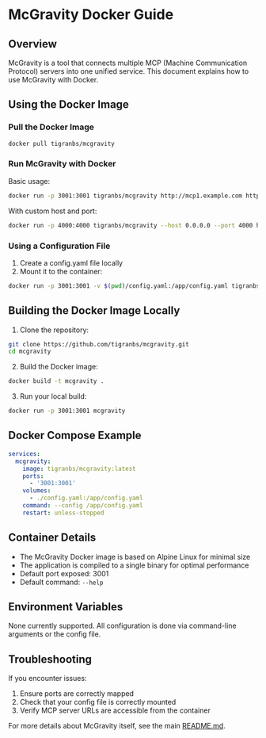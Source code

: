 # McGravity Docker Guide

## Overview

McGravity is a tool that connects multiple MCP (Machine Communication Protocol) servers into one unified service. This document explains how to use McGravity with Docker.

## Using the Docker Image

### Pull the Docker Image

```bash
docker pull tigranbs/mcgravity
```

### Run McGravity with Docker

Basic usage:

```bash
docker run -p 3001:3001 tigranbs/mcgravity http://mcp1.example.com http://mcp2.example.com
```

With custom host and port:

```bash
docker run -p 4000:4000 tigranbs/mcgravity --host 0.0.0.0 --port 4000 http://mcp1.example.com
```

### Using a Configuration File

1. Create a config.yaml file locally
2. Mount it to the container:

```bash
docker run -p 3001:3001 -v $(pwd)/config.yaml:/app/config.yaml tigranbs/mcgravity --config /app/config.yaml
```

## Building the Docker Image Locally

1. Clone the repository:

```bash
git clone https://github.com/tigranbs/mcgravity.git
cd mcgravity
```

2. Build the Docker image:

```bash
docker build -t mcgravity .
```

3. Run your local build:

```bash
docker run -p 3001:3001 mcgravity
```

## Docker Compose Example

```yaml
services:
  mcgravity:
    image: tigranbs/mcgravity:latest
    ports:
      - '3001:3001'
    volumes:
      - ./config.yaml:/app/config.yaml
    command: --config /app/config.yaml
    restart: unless-stopped
```

## Container Details

- The McGravity Docker image is based on Alpine Linux for minimal size
- The application is compiled to a single binary for optimal performance
- Default port exposed: 3001
- Default command: `--help`

## Environment Variables

None currently supported. All configuration is done via command-line arguments or the config file.

## Troubleshooting

If you encounter issues:

1. Ensure ports are correctly mapped
2. Check that your config file is correctly mounted
3. Verify MCP server URLs are accessible from the container

For more details about McGravity itself, see the main [README.md](https://github.com/tigranbs/mcgravity/blob/main/README.md).
